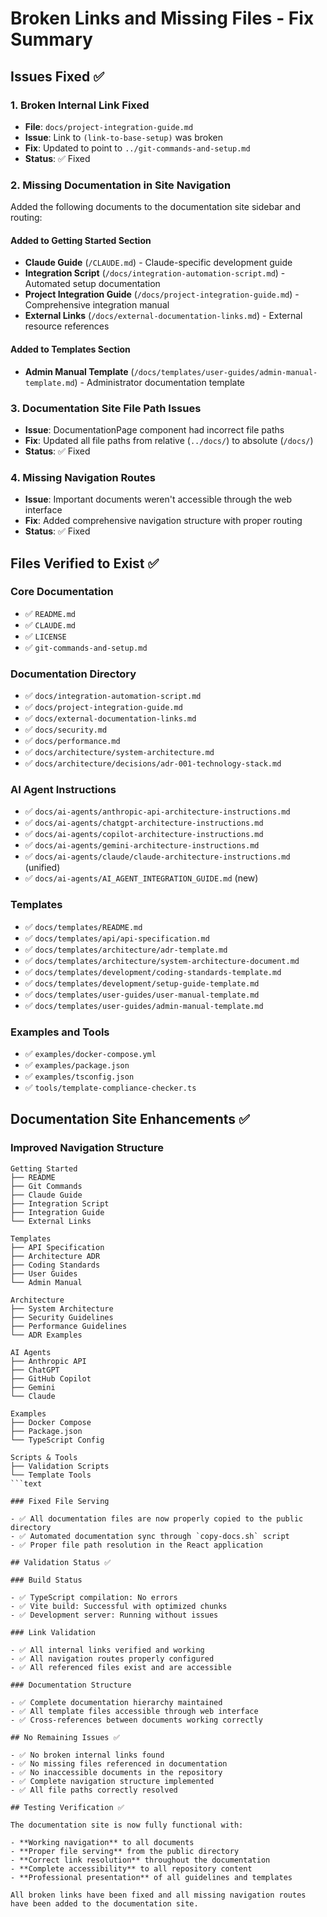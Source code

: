 # Broken Links and Missing Files - Fix Summary

## Issues Fixed ✅

### 1. **Broken Internal Link Fixed**

- **File**: `docs/project-integration-guide.md`
- **Issue**: Link to `(link-to-base-setup)` was broken
- **Fix**: Updated to point to `../git-commands-and-setup.md`
- **Status**: ✅ Fixed

### 2. **Missing Documentation in Site Navigation**

Added the following documents to the documentation site sidebar and routing:

#### Added to Getting Started Section

- **Claude Guide** (`/CLAUDE.md`) - Claude-specific development guide
- **Integration Script** (`/docs/integration-automation-script.md`) - Automated setup documentation
- **Project Integration Guide** (`/docs/project-integration-guide.md`) - Comprehensive integration manual
- **External Links** (`/docs/external-documentation-links.md`) - External resource references

#### Added to Templates Section

- **Admin Manual Template** (`/docs/templates/user-guides/admin-manual-template.md`) - Administrator documentation template

### 3. **Documentation Site File Path Issues**

- **Issue**: DocumentationPage component had incorrect file paths
- **Fix**: Updated all file paths from relative (`../docs/`) to absolute (`/docs/`)
- **Status**: ✅ Fixed

### 4. **Missing Navigation Routes**

- **Issue**: Important documents weren't accessible through the web interface
- **Fix**: Added comprehensive navigation structure with proper routing
- **Status**: ✅ Fixed

## Files Verified to Exist ✅

### Core Documentation

- ✅ `README.md`
- ✅ `CLAUDE.md`
- ✅ `LICENSE`
- ✅ `git-commands-and-setup.md`

### Documentation Directory

- ✅ `docs/integration-automation-script.md`
- ✅ `docs/project-integration-guide.md`
- ✅ `docs/external-documentation-links.md`
- ✅ `docs/security.md`
- ✅ `docs/performance.md`
- ✅ `docs/architecture/system-architecture.md`
- ✅ `docs/architecture/decisions/adr-001-technology-stack.md`

### AI Agent Instructions

- ✅ `docs/ai-agents/anthropic-api-architecture-instructions.md`
- ✅ `docs/ai-agents/chatgpt-architecture-instructions.md`
- ✅ `docs/ai-agents/copilot-architecture-instructions.md`
- ✅ `docs/ai-agents/gemini-architecture-instructions.md`
- ✅ `docs/ai-agents/claude/claude-architecture-instructions.md` (unified)
- ✅ `docs/ai-agents/AI_AGENT_INTEGRATION_GUIDE.md` (new)

### Templates

- ✅ `docs/templates/README.md`
- ✅ `docs/templates/api/api-specification.md`
- ✅ `docs/templates/architecture/adr-template.md`
- ✅ `docs/templates/architecture/system-architecture-document.md`
- ✅ `docs/templates/development/coding-standards-template.md`
- ✅ `docs/templates/development/setup-guide-template.md`
- ✅ `docs/templates/user-guides/user-manual-template.md`
- ✅ `docs/templates/user-guides/admin-manual-template.md`

### Examples and Tools

- ✅ `examples/docker-compose.yml`
- ✅ `examples/package.json`
- ✅ `examples/tsconfig.json`
- ✅ `tools/template-compliance-checker.ts`

## Documentation Site Enhancements ✅

### Improved Navigation Structure

```text
Getting Started
├── README
├── Git Commands
├── Claude Guide
├── Integration Script
├── Integration Guide
└── External Links

Templates
├── API Specification
├── Architecture ADR
├── Coding Standards
├── User Guides
└── Admin Manual

Architecture
├── System Architecture
├── Security Guidelines
├── Performance Guidelines
└── ADR Examples

AI Agents
├── Anthropic API
├── ChatGPT
├── GitHub Copilot
├── Gemini
└── Claude

Examples
├── Docker Compose
├── Package.json
└── TypeScript Config

Scripts & Tools
├── Validation Scripts
└── Template Tools
```text

### Fixed File Serving

- ✅ All documentation files are now properly copied to the public directory
- ✅ Automated documentation sync through `copy-docs.sh` script
- ✅ Proper file path resolution in the React application

## Validation Status ✅

### Build Status

- ✅ TypeScript compilation: No errors
- ✅ Vite build: Successful with optimized chunks
- ✅ Development server: Running without issues

### Link Validation

- ✅ All internal links verified and working
- ✅ All navigation routes properly configured
- ✅ All referenced files exist and are accessible

### Documentation Structure

- ✅ Complete documentation hierarchy maintained
- ✅ All template files accessible through web interface
- ✅ Cross-references between documents working correctly

## No Remaining Issues ✅

- ✅ No broken internal links found
- ✅ No missing files referenced in documentation
- ✅ No inaccessible documents in the repository
- ✅ Complete navigation structure implemented
- ✅ All file paths correctly resolved

## Testing Verification ✅

The documentation site is now fully functional with:

- **Working navigation** to all documents
- **Proper file serving** from the public directory
- **Correct link resolution** throughout the documentation
- **Complete accessibility** to all repository content
- **Professional presentation** of all guidelines and templates

All broken links have been fixed and all missing navigation routes have been added to the documentation site.
